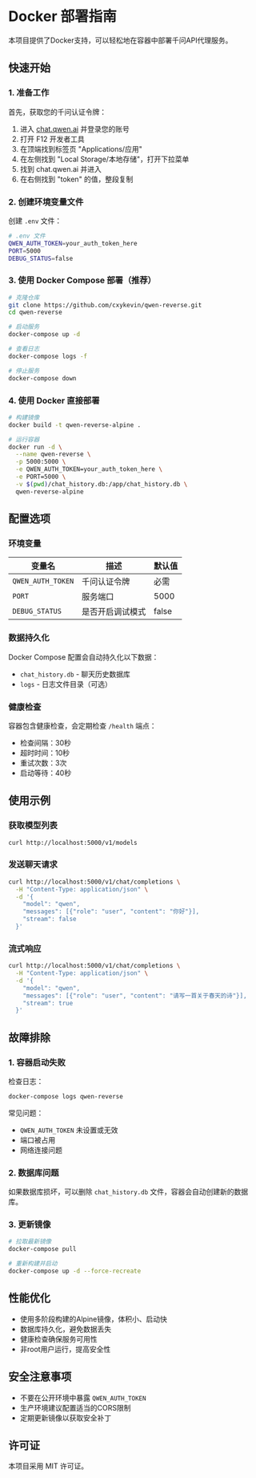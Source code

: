 # Docker 部署指南

本项目提供了Docker支持，可以轻松地在容器中部署千问API代理服务。

## 快速开始

### 1. 准备工作

首先，获取您的千问认证令牌：

1. 进入 [chat.qwen.ai](https://chat.qwen.ai) 并登录您的账号
2. 打开 F12 开发者工具
3. 在顶端找到标签页 "Applications/应用"
4. 在左侧找到 "Local Storage/本地存储"，打开下拉菜单
5. 找到 chat.qwen.ai 并进入
6. 在右侧找到 "token" 的值，整段复制

### 2. 创建环境变量文件

创建 `.env` 文件：

```bash
# .env 文件
QWEN_AUTH_TOKEN=your_auth_token_here
PORT=5000
DEBUG_STATUS=false
```

### 3. 使用 Docker Compose 部署（推荐）

```bash
# 克隆仓库
git clone https://github.com/cxykevin/qwen-reverse.git
cd qwen-reverse

# 启动服务
docker-compose up -d

# 查看日志
docker-compose logs -f

# 停止服务
docker-compose down
```

### 4. 使用 Docker 直接部署

```bash
# 构建镜像
docker build -t qwen-reverse-alpine .

# 运行容器
docker run -d \
  --name qwen-reverse \
  -p 5000:5000 \
  -e QWEN_AUTH_TOKEN=your_auth_token_here \
  -e PORT=5000 \
  -v $(pwd)/chat_history.db:/app/chat_history.db \
  qwen-reverse-alpine
```

## 配置选项

### 环境变量

| 变量名 | 描述 | 默认值 |
|--------|------|--------|
| `QWEN_AUTH_TOKEN` | 千问认证令牌 | 必需 |
| `PORT` | 服务端口 | 5000 |
| `DEBUG_STATUS` | 是否开启调试模式 | false |

### 数据持久化

Docker Compose 配置会自动持久化以下数据：

- `chat_history.db` - 聊天历史数据库
- `logs` - 日志文件目录（可选）

### 健康检查

容器包含健康检查，会定期检查 `/health` 端点：

- 检查间隔：30秒
- 超时时间：10秒
- 重试次数：3次
- 启动等待：40秒

## 使用示例

### 获取模型列表

```bash
curl http://localhost:5000/v1/models
```

### 发送聊天请求

```bash
curl http://localhost:5000/v1/chat/completions \
  -H "Content-Type: application/json" \
  -d '{
    "model": "qwen",
    "messages": [{"role": "user", "content": "你好"}],
    "stream": false
  }'
```

### 流式响应

```bash
curl http://localhost:5000/v1/chat/completions \
  -H "Content-Type: application/json" \
  -d '{
    "model": "qwen",
    "messages": [{"role": "user", "content": "请写一首关于春天的诗"}],
    "stream": true
  }'
```

## 故障排除

### 1. 容器启动失败

检查日志：
```bash
docker-compose logs qwen-reverse
```

常见问题：
- `QWEN_AUTH_TOKEN` 未设置或无效
- 端口被占用
- 网络连接问题

### 2. 数据库问题

如果数据库损坏，可以删除 `chat_history.db` 文件，容器会自动创建新的数据库。

### 3. 更新镜像

```bash
# 拉取最新镜像
docker-compose pull

# 重新构建并启动
docker-compose up -d --force-recreate
```

## 性能优化

- 使用多阶段构建的Alpine镜像，体积小、启动快
- 数据库持久化，避免数据丢失
- 健康检查确保服务可用性
- 非root用户运行，提高安全性

## 安全注意事项

- 不要在公开环境中暴露 `QWEN_AUTH_TOKEN`
- 生产环境建议配置适当的CORS限制
- 定期更新镜像以获取安全补丁

## 许可证

本项目采用 MIT 许可证。